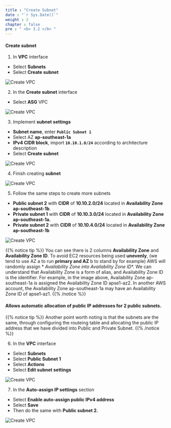 ```yaml
---
title : "Create Subnet"
date : "`r Sys.Date()`"
weight : 2
chapter : false
pre : " <b> 3.2 </b> "
---
```


#### Create subnet

1. In **VPC** interface

- Select **Subnets**
- Select **Create subnet**

![Create VPC](/images/3-Prerequiste/3.1-vpcandsubnet/0006-createvpcandsubnet.png?featherlight=false&width=90pc)

2. In the **Create subnet** interface

- Select **ASG** VPC

![Create VPC](/images/3-Prerequiste/3.1-vpcandsubnet/0007-createvpcandsubnet.png?featherlight=false&width=90pc)

3. Implement **subnet settings**

- **Subnet name**, enter **```Public Subnet 1```**
- Select AZ **ap-southeast-1a**
- **IPv4 CIDR block**, import **```10.10.1.0/24```** according to architecture description
- Select **Create subnet**

![Create VPC](/images/3-Prerequiste/3.1-vpcandsubnet/0008-createvpcandsubnet.png?featherlight=false&width=90pc)

4. Finish creating **subnet**

![Create VPC](/images/3-Prerequiste/3.1-vpcandsubnet/0009-createvpcandsubnet.png?featherlight=false&width=90pc)

5. Follow the same steps to create more subnets

- **Public subnet 2** with **CIDR** of **10.10.2.0/24** located in **Availability Zone ap-southeast-1b**.
- **Private subnet 1** with **CIDR** of **10.10.3.0/24** located in **Availability Zone ap-southeast-1a.**
- **Private subnet 2** with **CIDR** of **10.10.4.0/24** located in **Availability Zone ap-southeast-1b**

![Create VPC](/images/3-Prerequiste/3.1-vpcandsubnet/00010-createvpcandsubnet.png?featherlight=false&width=90pc)

{{% notice tip %}}
You can see there is 2 columns **Availability Zone** and **Availability Zone ID**. To avoid EC2 resources being used **unevenly**, (we tend to use AZ a to run **primary and AZ** b to stand by for example) AWS will randomly assign * *Availability Zone into Availability Zone ID**. We can understand that Availability Zone is a form of alias, and Availability Zone ID is the identifier. For example, in the image above, Availability Zone ap-southeast-1a is assigned the Availability Zone ID apse1-az2. In another AWS account, the Availability Zone ap-southeast-1a may have an Availability Zone ID of apse1-az1.
{{% /notice %}}

#### Allows automatic allocation of public IP addresses for 2 public subnets.

{{% notice tip %}}
Another point worth noting is that the subnets are the same, through configuring the routeing table and allocating the public IP address that we have divided into Public and Private Subnet.
{{% /notice %}}


6. In the **VPC** interface

- Select **Subnets**
- Select **Public Subnet 1**
- Select **Actions**
- Select **Edit subnet settings**

![Create VPC](/images/3-Prerequiste/3.1-vpcandsubnet/00011-createvpcandsubnet.png?featherlight=false&width=90pc)

7. In the **Auto-assign IP settings** section

- Select **Enable auto-assign public IPv4 address**
- Select **Save**
- Then do the same with **Public subnet 2.**

![Create VPC](/images/3-Prerequiste/3.1-vpcandsubnet/00012-createvpcandsubnet.png?featherlight=false&width=90pc)